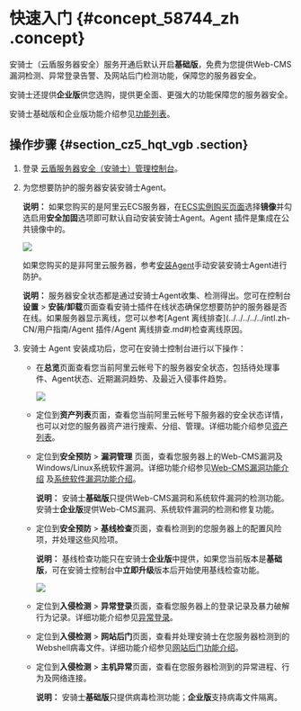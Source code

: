 # 快速入门 {#concept_58744_zh .concept}

安骑士（云盾服务器安全）服务开通后默认开启**基础版**，免费为您提供Web-CMS漏洞检测、异常登录告警、及网站后门检测功能，保障您的服务器安全。

安骑士还提供**企业版**供您选购，提供更全面、更强大的功能保障您的服务器安全。

安骑士基础版和企业版功能介绍参见[功能列表](../../../../../intl.zh-CN/产品简介/功能列表.md#)。

## 操作步骤 {#section_cz5_hqt_vgb .section}

1.  登录 [云盾服务器安全（安骑士）管理控制台](https://yundun.console.aliyun.com/?p=aqs)。
2.  为您想要防护的服务器安装安骑士Agent。

    **说明：** 如果您购买的是阿里云ECS服务器，在[ECS实例购买页面](https://ecs-buy.aliyun.com/wizard?spm=5176.8789780.1092585.1.d3cc57a82aUhvu#/prepay/cn-zhangjiakou)选择**镜像**并勾选启用**安全加固**选项即可默认自动安装安骑士Agent。Agent 插件是集成在公共镜像中的。

    ![](http://static-aliyun-doc.oss-cn-hangzhou.aliyuncs.com/assets/img/81983/155108445839011_zh-CN.png)

    如果您购买的是非阿里云服务器，参考[安装Agent]()手动安装安骑士Agent进行防护。

    **说明：** 服务器安全状态都是通过安骑士Agent收集、检测得出。您可在控制台**设置** \> **安装/卸载**页面查看安骑士插件在线状态确保您想要防护的服务器是否在线。如果服务器显示离线，您可以参考[Agent 离线排查](../../../../../intl.zh-CN/用户指南/Agent 插件/Agent 离线排查.md#)检查离线原因。

3.  安骑士 Agent 安装成功后，您可在安骑士控制台进行以下操作：
    -   在**总览**页面查看您当前阿里云帐号下的服务器安全状态，包括待处理事件、Agent状态、近期漏洞趋势、及最近入侵事件趋势。

        ![](http://static-aliyun-doc.oss-cn-hangzhou.aliyuncs.com/assets/img/81983/155108445839013_zh-CN.png)

    -   定位到**资产列表**页面，查看您当前阿里云帐号下服务器的安全状态详情，也可以对您的服务器资产进行搜索、分组、管理。详细功能介绍参见[资产列表](../../../../../intl.zh-CN/用户指南/资产列表.md#)。
    -   定位到**安全预防** \> **漏洞管理** 页面，查看您服务器上的Web-CMS漏洞及Windows/Linux系统软件漏洞。详细功能介绍参见[Web-CMS漏洞功能介绍]() 及[系统软件漏洞功能介绍]()。

        **说明：** 安骑士**基础版**只提供Web-CMS漏洞和系统软件漏洞的检测功能。安骑士**企业版**提供Web-CMS漏洞、系统软件漏洞的检测和修复功能。

    -   定位到**安全预防** \> **基线检查**页面，查看检测到的您服务器上的配置风险项，并处理这些风险项。

        **说明：** 基线检查功能只在安骑士**企业版**中提供，如果您当前版本是**基础版**，可在安骑士控制台中**立即升级**版本后开始使用基线检查功能。

        ![](http://static-aliyun-doc.oss-cn-hangzhou.aliyuncs.com/assets/img/81983/155108445939014_zh-CN.png)

    -   定位到**入侵检测** \> **异常登录**页面，查看您服务器上的登录记录及暴力破解行为记录。详细功能介绍参见[异常登录](../../../../../intl.zh-CN/用户指南/入侵检测/异常登录.md#)。
    -   定位到**入侵检测** \> **网站后门**页面，查看并处理安骑士在您服务器检测到的Webshell病毒文件。详细功能介绍参见[网站后门功能介绍]()。
    -   定位到**入侵检测** \> **主机异常**页面，查看在您服务器检测到的异常进程、行为及网络连接。

        **说明：** 安骑士**基础版**只提供病毒检测功能；**企业版**支持病毒文件隔离。


